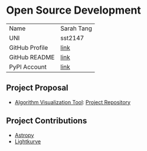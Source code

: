 # Open Source Development

|  |  |
|:--|:--|
|Name|Sarah Tang|
|UNI| sst2147|
| GitHub Profile | [link](https://github.com/sarahtang7) |
| GitHub README | [link](https://github.com/sarahtang7/sarahtang7/blob/main/README.md) |
|PyPI Account | [link](https://pypi.org/user/sarahtang07/)|

## Project Proposal

- [Algorithm Visualization Tool](../projects/python/see-algo.md): [Project Repository](https://github.com/sarahtang7/see-algo)

## Project Contributions

- [Astropy](../projects/python/astropy.md)
- [Lightkurve](https://github.com/lightkurve/lightkurve)
